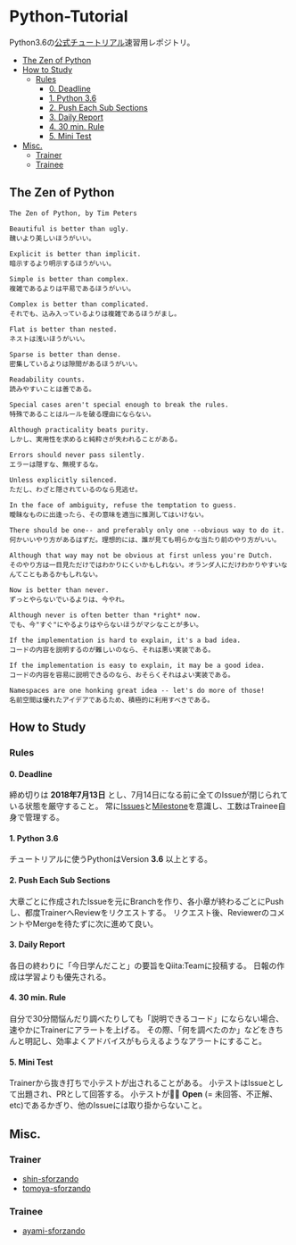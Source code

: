 Python-Tutorial
====

Python3.6の[公式チュートリアル](https://docs.python.jp/3/tutorial/index.html)速習用レポジトリ。

- [The Zen of Python](#the-zen-of-python)
- [How to Study](#how-to-study)
    - [Rules](#rules)
        - [0. Deadline](#0-deadline)
        - [1. Python 3.6](#1-python-36)
        - [2. Push Each Sub Sections](#2-push-each-sub-sections)
        - [3. Daily Report](#3-daily-report)
        - [4. 30 min. Rule](#4-30-min-rule)
        - [5. Mini Test](#5-mini-test)
- [Misc.](#misc)
    - [Trainer](#trainer)
    - [Trainee](#trainee)

## The Zen of Python

```
The Zen of Python, by Tim Peters

Beautiful is better than ugly.
醜いより美しいほうがいい。

Explicit is better than implicit.
暗示するより明示するほうがいい。

Simple is better than complex.
複雑であるよりは平易であるほうがいい。

Complex is better than complicated.
それでも、込み入っているよりは複雑であるほうがまし。

Flat is better than nested.
ネストは浅いほうがいい。

Sparse is better than dense.
密集しているよりは隙間があるほうがいい。

Readability counts.
読みやすいことは善である。

Special cases aren't special enough to break the rules.
特殊であることはルールを破る理由にならない。

Although practicality beats purity.
しかし、実用性を求めると純粋さが失われることがある。

Errors should never pass silently.
エラーは隠すな、無視するな。

Unless explicitly silenced.
ただし、わざと隠されているのなら見逃せ。

In the face of ambiguity, refuse the temptation to guess.
曖昧なものに出逢ったら、その意味を適当に推測してはいけない。

There should be one-- and preferably only one --obvious way to do it.
何かいいやり方があるはずだ。理想的には、誰が見ても明らかな当たり前のやり方がいい。

Although that way may not be obvious at first unless you're Dutch.
そのやり方は一目見ただけではわかりにくいかもしれない。オランダ人にだけわかりやすいなんてこともあるかもしれない。

Now is better than never.
ずっとやらないでいるよりは、今やれ。

Although never is often better than *right* now.
でも、今"すぐ"にやるよりはやらないほうがマシなことが多い。

If the implementation is hard to explain, it's a bad idea.
コードの内容を説明するのが難しいのなら、それは悪い実装である。

If the implementation is easy to explain, it may be a good idea.
コードの内容を容易に説明できるのなら、おそらくそれはよい実装である。

Namespaces are one honking great idea -- let's do more of those!
名前空間は優れたアイデアであるため、積極的に利用すべきである。
```

## How to Study

### Rules
#### 0. Deadline
締め切りは **2018年7月13日** とし、7月14日になる前に全てのIssueが閉じられている状態を厳守すること。
常に[Issues](https://github.com/sforzando/python-tutorial/issues)と[Milestone](https://github.com/sforzando/python-tutorial/milestones)を意識し、工数はTrainee自身で管理する。

#### 1. Python 3.6
チュートリアルに使うPythonはVersion **3.6** 以上とする。

#### 2. Push Each Sub Sections
大章ごとに作成されたIssueを元にBranchを作り、各小章が終わるごとにPushし、都度TrainerへReviewをリクエストする。
リクエスト後、ReviewerのコメントやMergeを待たずに次に進めて良い。

#### 3. Daily Report
各日の終わりに「今日学んだこと」の要旨をQiita:Teamに投稿する。
日報の作成は学習よりも優先される。

#### 4. 30 min. Rule
自分で30分間悩んだり調べたりしても「説明できるコード」にならない場合、速やかにTrainerにアラートを上げる。
その際、「何を調べたのか」などをきちんと明記し、効率よくアドバイスがもらえるようなアラートにすること。

#### 5. Mini Test
Trainerから抜き打ちで小テストが出されることがある。
小テストはIssueとして出題され、PRとして回答する。
小テストが **Open** (= 未回答、不正解、etc)であるかぎり、他のIssueには取り掛からないこと。

## Misc.
### Trainer
- [shin-sforzando](https://github.com/shin-sforzando)
- [tomoya-sforzando](https://github.com/tomoya-sforzando)


### Trainee
- [ayami-sforzando](https://github.com/ayami-sforzando)
